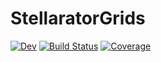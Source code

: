 # StellaratorGrids

[![Dev](https://img.shields.io/badge/docs-dev-blue.svg)](https://wistell.gitlab.io/StellaratorGrids.jl/dev)
[![Build Status](https://gitlab.com/wistell/StellaratorGrids.jl/badges/main/pipeline.svg)](https://gitlab.com/wistell/StellaratorGrids.jl/pipelines)
[![Coverage](https://gitlab.com/wistell/StellaratorGrids.jl/badges/main/coverage.svg)](https://gitlab.com/wistell/StellaratorGrids.jl/commits/main)
